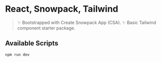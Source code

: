 # React, Snowpack, Tailwind

> ✨ Bootstrapped with Create Snowpack App (CSA).
> ✨ Basic Tailwind component starter package.

## Available Scripts

`npm run dev`
